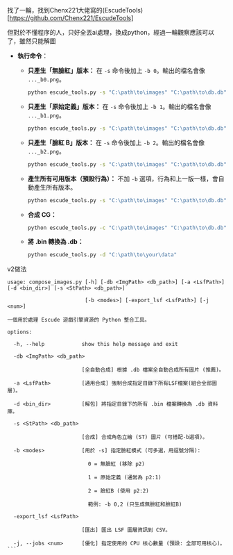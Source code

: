 找了一輪，找到Chenx221大佬寫的(EscudeTools)[https://github.com/Chenx221/EscudeTools]

但對於不懂程序的人，只好全丟ai處理，換成python，經過一輪觀察應該可以了，雖然只能解圖

*  **執行命令**：

      * **只產生「無臉紅」版本：**
        在 `-s` 命令後加上 `-b 0`。輸出的檔名會像 `..._b0.png`。

        ```bash
        python escude_tools.py -s "C:\path\to\images" "C:\path\to\db.db" -b 0
        ```

      * **只產生「原始定義」版本：**
        在 `-s` 命令後加上 `-b 1`。輸出的檔名會像 `..._b1.png`。

        ```bash
        python escude_tools.py -s "C:\path\to\images" "C:\path\to\db.db" -b 1
        ```

      * **只產生「臉紅 B」版本：**
        在 `-s` 命令後加上 `-b 2`。輸出的檔名會像 `..._b2.png`。

        ```bash
        python escude_tools.py -s "C:\path\to\images" "C:\path\to\db.db" -b 2
        ```

      * **產生所有可用版本（預設行為）：**
        不加 `-b` 選項，行為和上一版一樣，會自動產生所有版本。

        ```bash
        python escude_tools.py -s "C:\path\to\images" "C:\path\to\db.db"
        ```

      * **合成 CG：**
        ```bash
        python escude_tools.py -c "C:\path\to\images" "C:\path\to\db.db"
        ```
        
      * **將 .bin 轉換為 .db：**
        ```bash
        python escude_tools.py -d "C:\path\to\your\data"
        ```


v2做法
```
usage: compose_images.py [-h] [-db <ImgPath> <db_path>] [-a <LsfPath>] [-d <bin_dir>] [-s <StPath> <db_path>]

                         [-b <modes>] [-export_lsf <LsfPath>] [-j <num>]

一個用於處理 Escude 遊戲引擎資源的 Python 整合工具。

options:

  -h, --help            show this help message and exit
  
  -db <ImgPath> <db_path>
  
                        [全自動合成] 根據 .db 檔案全自動合成所有圖片 (推薦)。
                        
  -a <LsfPath>          [通用合成] 強制合成指定目錄下所有LSF檔案(組合全部圖層)。
  
  -d <bin_dir>          [解包] 將指定目錄下的所有 .bin 檔案轉換為 .db 資料庫。
  
  -s <StPath> <db_path>
  
                        [合成] 合成角色立繪 (ST) 圖片 (可搭配-b選項)。
                        
  -b <modes>            [用於 -s] 指定臉紅模式 (可多選，用逗號分隔):
  
                          0 = 無臉紅 (移除 p2)
                          
                          1 = 原始定義 (通常為 p2:1)
                          
                          2 = 臉紅B (使用 p2:2)
                          
                          範例: -b 0,2 (只生成無臉紅和臉紅B)
                          
  -export_lsf <LsfPath>
  
                        [匯出] 匯出 LSF 圖層資訊到 CSV。
                        
  -j, --jobs <num>      [優化] 指定使用的 CPU 核心數量 (預設: 全部可用核心)。```
